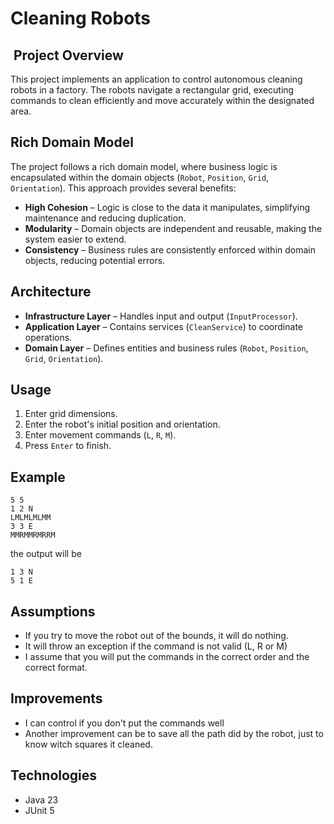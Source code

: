 # Cleaning Robots## ️ **Project Overview**This project implements an application to control autonomous cleaning robots in a factory. The robots navigate a rectangular grid, executing commands to clean efficiently and move accurately within the designated area.## **Rich Domain Model**The project follows a rich domain model, where business logic is encapsulated within the domain objects (`Robot`, `Position`, `Grid`, `Orientation`). This approach provides several benefits:- **High Cohesion** – Logic is close to the data it manipulates, simplifying maintenance and reducing duplication.- **Modularity** – Domain objects are independent and reusable, making the system easier to extend.- **Consistency** – Business rules are consistently enforced within domain objects, reducing potential errors.## **Architecture**- **Infrastructure Layer** – Handles input and output (`InputProcessor`).- **Application Layer** – Contains services (`CleanService`) to coordinate operations.- **Domain Layer** – Defines entities and business rules (`Robot`, `Position`, `Grid`, `Orientation`).## **Usage**1. Enter grid dimensions.2. Enter the robot's initial position and orientation. 3. Enter movement commands (`L`, `R`, `M`).4. Press `Enter` to finish.## **Example**```text5 5 1 2 N LMLMLMLMM 3 3 E MMRMMRMRRM```the output will be```text1 3 N 5 1 E```## **Assumptions**- If you try to move the robot out of the bounds, it will do nothing.- It will throw an exception if the command is not valid (L, R or M)- I assume that you will put the commands in the correct order and the correct format.## **Improvements*** I can control if you don't put the commands well* Another improvement can be to save all the path did by the robot, just to know witch squares it cleaned.## **Technologies**- Java 23- JUnit 5